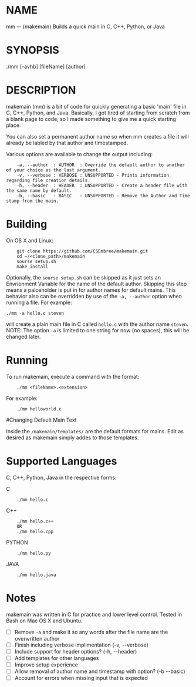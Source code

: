 
# NAME
mm -- (makemain) Builds a quick main in C, C++, Python, or Java


# SYNOPSIS
./mm [-avhb] [fileName] [author]


# DESCRIPTION
makemain (mm) is a bit of code for quickly generating a basic 'main' file in C, C++, Python, and Java. Basically, I got tired of starting from scratch from a blank page to code, so I made something to give me a quick starting place.

You can also set a permanent author name so when mm creates a file it will already be labled by that author and timestamped.

Various options are available to change the output including:

```
	-a, --author  : AUTHOR  : Override the default author to another of your choice as the last argument.
	-v, --verbose : VERBOSE : UNSUPPORTED - Prints information regarding file creation details.
	-h, --header  : HEADER  : UNSUPPORTED - Create a header file with the same name by default.
	-b, --basic   : BASIC   : UNSUPPORTED - Remove the Author and Time stamp from the main.
```


# Building

On OS X and Linux:

```
	git clone https://github.com/CSEmbree/makemain.git
	cd ~/<clone_path>/makemain
	sourse setup.sh
	make install
```

Optionally, the `sourse setup.sh` can be skipped as it just sets an Envrionment Variable for the name of the default author. Skipping this step means a palceholder is put in for author names for default mains. This behavior also can be overridden by use of the `-a, --author` option when running a file. For example:

```
./mm -a hello.c steven
```

will create a plain main file in C called `hello.c` with the author name `steven`. NOTE: The option `-a` is limited to one string for now (no spaces), this will be changed later.


# Running

To run makemain, execute a command with the format:

```
	./mm <fileName>.<extension>
```

For example:
	
```
	./mm helloworld.c
```


#Changing Default Main Text

Inside the `/makemain/templates/` are the default formats for mains. Edit as desired as makemain simply addes to those templates.


# Supported Languages

C, C++, Python, Java in the respective forms:

C
```
	./mm hello.c
```

C++
```
	./mm hello.c++
	OR
	./mm hello.cpp
```

PYTHON
```
	./mm hello.py
```

JAVA
```
	./mm hello.java	
```


# Notes

makemain was written in C for practice and lower level control. Tested in Bash on Mac OS X and Ubuntu.

- [ ] Remove `-a` and make it so any words after the file name are the overwritten author
- [ ] Finish including verbose implimentation (-v, --verbose)
- [ ] Include support for header options? (-h, --header)
- [ ] Add templates for other languages
- [ ] Improve setup experience
- [ ] Allow removal of author name and timestamp with option? (-b --basic)
- [ ] Account for errors when missing input that is expected
